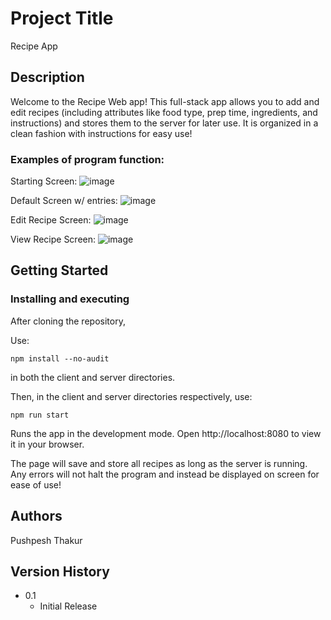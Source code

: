 # Project Title

Recipe App

## Description

Welcome to the Recipe Web app! This full-stack app allows you to add and edit recipes (including attributes like food type, prep time, ingredients, and instructions) and stores them to the 
server for later use. It is organized in a clean fashion with instructions for easy use!

### Examples of program function:

Starting Screen: ![image](https://github.com/pthakur11205/RecipeApp/assets/146504583/a7db00b0-7c54-4def-b015-b3b8f6311ff5)


Default Screen w/ entries: ![image](https://github.com/pthakur11205/RecipeApp/assets/146504583/67c08a2a-c9a3-477a-b6e3-252e6ce656f7)


Edit Recipe Screen: ![image](https://github.com/pthakur11205/RecipeApp/assets/146504583/c6598850-9be6-46df-b446-724562a31f4f)


View Recipe Screen: ![image](https://github.com/pthakur11205/RecipeApp/assets/146504583/5421da96-3594-46f7-a2a2-09fac8a35eed)




## Getting Started


### Installing and executing

After cloning the repository, 

Use: 
```
npm install --no-audit
```
in both the client and server directories. 

Then, in the client and server directories respectively, use: 
```
npm run start
```

Runs the app in the development mode.
Open http://localhost:8080 to view it in your browser.

The page will save and store all recipes as long as the server is running. Any errors will not halt the program and instead be displayed on screen for ease of use!


## Authors

Pushpesh Thakur

## Version History

* 0.1
    * Initial Release

